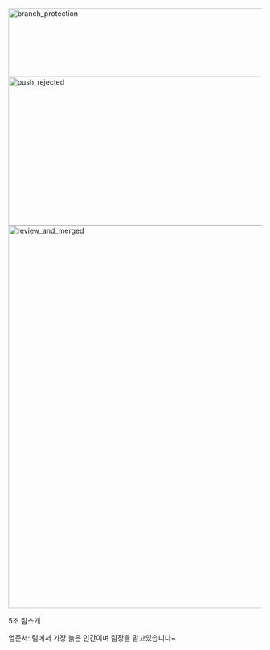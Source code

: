 <img width="818" height="136" alt="branch_protection" src="https://github.com/user-attachments/assets/41311b8f-ca60-429a-9350-989fe2d7e4bc" />
<img width="519" height="295" alt="push_rejected" src="https://github.com/user-attachments/assets/108012be-fce9-445c-b9c5-30bdea2ac571" />
<img width="971" height="761" alt="review_and_merged" src="https://github.com/user-attachments/assets/99b555a8-ad7f-43c3-a81d-779bba89d516" />


5조 팀소개


엄준서: 팀에서 가장 늙은 인간이며 팀장을 맡고있습니다~

